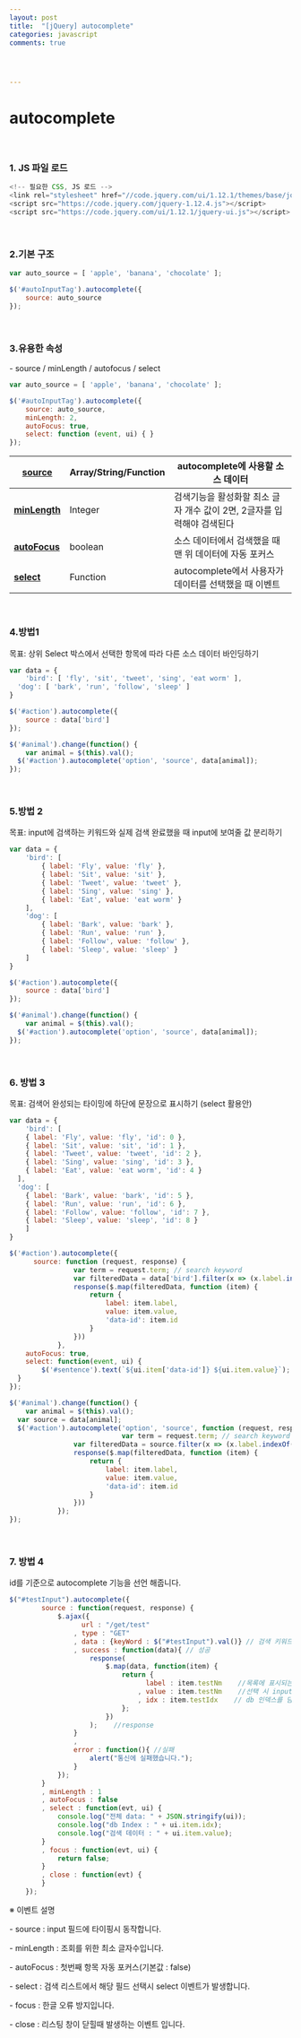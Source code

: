```yaml
---
layout: post
title:  "[jQuery] autocomplete"
categories: javascript
comments: true




---
```


# autocomplete

<br/>

### 1. JS 파일 로드

````javascript
<!-- 필요한 CSS, JS 로드 -->
<link rel="stylesheet" href="//code.jquery.com/ui/1.12.1/themes/base/jquery-ui.css">
<script src="https://code.jquery.com/jquery-1.12.4.js"></script>
<script src="https://code.jquery.com/ui/1.12.1/jquery-ui.js"></script>
````

<br/>

### 2.기본 구조

````javascript
var auto_source = [ 'apple', 'banana', 'chocolate' ];

$('#autoInputTag').autocomplete({
	source: auto_source
});
````

<br>

### 3.유용한 속성

\- source / minLength / autofocus / select

```javascript
var auto_source = [ 'apple', 'banana', 'chocolate' ];

$('#autoInputTag').autocomplete({
	source: auto_source,
	minLength: 2,
	autoFocus: true,
	select: function (event, ui) { }
});
```

| [**source**](https://api.jqueryui.com/autocomplete/#option-source) | Array/String/Function | autocomplete에 사용할 소스 데이터                            |
| ------------------------------------------------------------ | --------------------- | ------------------------------------------------------------ |
| [**minLength**](https://api.jqueryui.com/autocomplete/#option-minLength) | Integer               | 검색기능을 활성화할 최소 글자 개수 값이 2면, 2글자를 입력해야 검색된다 |
| [**autoFocus**](https://api.jqueryui.com/autocomplete/#option-autoFocus) | boolean               | 소스 데이터에서 검색했을 때 맨 위 데이터에 자동 포커스       |
| [**select**](https://api.jqueryui.com/autocomplete/#event-select) | Function              | autocomplete에서 사용자가 데이터를 선택했을 때 이벤트        |

<br/>

### 4.방법1

목표: 상위 Select 박스에서 선택한 항목에 따라 다른 소스 데이터 바인딩하기

```javascript
var data = {
	'bird': [ 'fly', 'sit', 'tweet', 'sing', 'eat worm' ],
  'dog': [ 'bark', 'run', 'follow', 'sleep' ]
}

$('#action').autocomplete({
	source : data['bird']
});

$('#animal').change(function() {
	var animal = $(this).val();
  $('#action').autocomplete('option', 'source', data[animal]);
});
```

<br/>

### 5.방법 2

목표: input에 검색하는 키워드와 실제 검색 완료했을 때 input에 보여줄 값 분리하기

```javascript
var data = {
	'bird': [ 
 		{ label: 'Fly', value: 'fly' }, 
  		{ label: 'Sit', value: 'sit' },
		{ label: 'Tweet', value: 'tweet' },
 		{ label: 'Sing', value: 'sing' },
 		{ label: 'Eat', value: 'eat worm' }
 	],
 	'dog': [ 
  		{ label: 'Bark', value: 'bark' },
		{ label: 'Run', value: 'run' },
		{ label: 'Follow', value: 'follow' },
		{ label: 'Sleep', value: 'sleep' }
	]
}

$('#action').autocomplete({
	source : data['bird']
});

$('#animal').change(function() {
	var animal = $(this).val();
  $('#action').autocomplete('option', 'source', data[animal]);
});
```

<br/>

### 6. 방법 3

목표: 검색어 완성되는 타이밍에 하단에 문장으로 표시하기 (select 활용안)

```javascript
var data = {
	'bird': [ 
  	{ label: 'Fly', value: 'fly', 'id': 0 }, 
    { label: 'Sit', value: 'sit', 'id': 1 },
    { label: 'Tweet', value: 'tweet', 'id': 2 },
    { label: 'Sing', value: 'sing', 'id': 3 },
    { label: 'Eat', value: 'eat worm', 'id': 4 }
  ],
  'dog': [ 
  	{ label: 'Bark', value: 'bark', 'id': 5 },
    { label: 'Run', value: 'run', 'id': 6 },
    { label: 'Follow', value: 'follow', 'id': 7 },
    { label: 'Sleep', value: 'sleep', 'id': 8 }
	]
}

$('#action').autocomplete({
      source: function (request, response) {
                var term = request.term; // search keyword
                var filteredData = data['bird'].filter(x => (x.label.indexOf(term) >= 0));
                response($.map(filteredData, function (item) {
                    return {
                        label: item.label,
                        value: item.value,
                        'data-id': item.id
                    }
                }))
            },
    autoFocus: true,
    select: function(event, ui) {
        $('#sentence').text(`${ui.item['data-id']} ${ui.item.value}`);
  }
});

$('#animal').change(function() {
	var animal = $(this).val();
  var source = data[animal];
  $('#action').autocomplete('option', 'source', function (request, response) {
  							var term = request.term; // search keyword
                var filteredData = source.filter(x => (x.label.indexOf(term) >= 0));
                response($.map(filteredData, function (item) {
                    return {
                        label: item.label,
                        value: item.value,
                        'data-id': item.id
                    }
                }))
            });
});
```

<br/>

### 7. 방법 4

 id를 기준으로 autocomplete 기능을 선언 해줍니다.

````javascript
$("#testInput").autocomplete({
        source : function(request, response) {
            $.ajax({
                  url : "/get/test"
                , type : "GET"
                , data : {keyWord : $("#testInput").val()} // 검색 키워드
                , success : function(data){ // 성공
                    response(
                        $.map(data, function(item) {
                            return {
                                  label : item.testNm    //목록에 표시되는 값
                                , value : item.testNm    //선택 시 input창에 표시되는 값
                                , idx : item.testIdx    // db 인덱스를 담을수 있음 
                            };
                        })
                    );    //response
                }
                ,
                error : function(){ //실패
                    alert("통신에 실패했습니다.");
                }
            });
        }
        , minLength : 1    
        , autoFocus : false    
        , select : function(evt, ui) {
            console.log("전체 data: " + JSON.stringify(ui));
            console.log("db Index : " + ui.item.idx);
            console.log("검색 데이터 : " + ui.item.value);
        }
        , focus : function(evt, ui) {
            return false;
        }
        , close : function(evt) {
        }
    });
````

※ 이벤트 설명

\- source : input 필드에 타이핑시 동작합니다.

\- minLength : 조회를 위한 최소 글자수입니다.

\- autoFocus : 첫번째 항목 자동 포커스(기본값 : false)

\- select : 검색 리스트에서 해당 필드 선택시 select 이벤트가 발생합니다.

\- focus : 한글 오류 방지입니다.

\- close : 리스팅 창이 닫힐때 발생하는 이벤트 입니다.

<br/>

